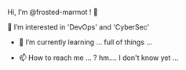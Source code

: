 Hi, I’m @frosted-marmot ! 
👋

👀 I’m interested in 'DevOps' and 'CyberSec'
- 🌱 I’m currently learning ... full of things ...

- 📫 How to reach me ... ? hm.... I don't know yet ... 

<!---
frosted-marmot/frosted-marmot is a ✨ special ✨ repository because its `README.md` (this file) appears on your GitHub profile.
You can click the Preview link to take a look at your changes.
--->
